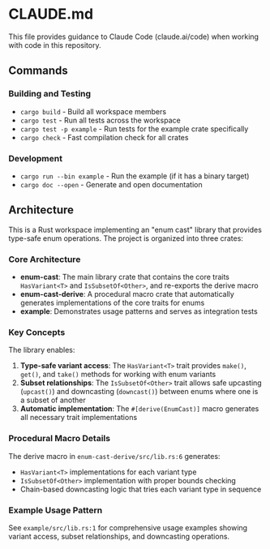 # CLAUDE.md

This file provides guidance to Claude Code (claude.ai/code) when working with code in this repository.

## Commands

### Building and Testing
- `cargo build` - Build all workspace members
- `cargo test` - Run all tests across the workspace
- `cargo test -p example` - Run tests for the example crate specifically
- `cargo check` - Fast compilation check for all crates

### Development
- `cargo run --bin example` - Run the example (if it has a binary target)
- `cargo doc --open` - Generate and open documentation

## Architecture

This is a Rust workspace implementing an "enum cast" library that provides type-safe enum operations. The project is organized into three crates:

### Core Architecture
- **enum-cast**: The main library crate that contains the core traits `HasVariant<T>` and `IsSubsetOf<Other>`, and re-exports the derive macro
- **enum-cast-derive**: A procedural macro crate that automatically generates implementations of the core traits for enums
- **example**: Demonstrates usage patterns and serves as integration tests

### Key Concepts
The library enables:
1. **Type-safe variant access**: The `HasVariant<T>` trait provides `make()`, `get()`, and `take()` methods for working with enum variants
2. **Subset relationships**: The `IsSubsetOf<Other>` trait allows safe upcasting (`upcast()`) and downcasting (`downcast()`) between enums where one is a subset of another
3. **Automatic implementation**: The `#[derive(EnumCast)]` macro generates all necessary trait implementations

### Procedural Macro Details
The derive macro in `enum-cast-derive/src/lib.rs:6` generates:
- `HasVariant<T>` implementations for each variant type
- `IsSubsetOf<Other>` implementation with proper bounds checking
- Chain-based downcasting logic that tries each variant type in sequence

### Example Usage Pattern
See `example/src/lib.rs:1` for comprehensive usage examples showing variant access, subset relationships, and downcasting operations.